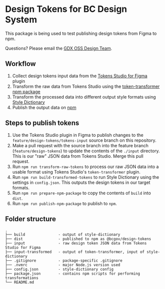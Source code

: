 # Design Tokens for BC Design System

This package is being used to test publishing design tokens from Figma to npm.

Questions? Please email the <a href="mailto:corporatewebdesign@gov.bc.ca">GDX OSS Design Team</a>.

## Workflow

1. Collect design tokens input data from the [Tokens Studio for Figma](<https://www.figma.com/community/plugin/843461159747178978/Tokens-Studio-for-Figma-(Figma-Tokens)>) plugin
2. Transform the raw data from Tokens Studio using the [token-transformer npm package](https://www.npmjs.com/package/token-transformer)
3. Transform the processed data into different output style formats using [Style Dictionary](https://amzn.github.io/style-dictionary/#/)
4. Publish the output data on [npm](https://www.npmjs.com/)

## Steps to publish tokens

1. Use the Tokens Studio plugin in Figma to publish changes to the `feature/design-tokens/tokens-input` source branch on this repository.
2. Make a pull request with the source branch into the feature branch (`feature/design-tokens`) to update the contents of the `./input` directory. This is our "raw" JSON data from Tokens Studio. Merge this pull request.
3. Run `npm run transform-raw-tokens` to process our raw JSON data into a usable format using Tokens Studio's `token-transformer` plugin.
4. Run `npm run build-transformed-tokens` to run Style Dictionary using the settings in `config.json`. This outputs the design tokens in our target formats.
5. Run `npm run prepare-npm-package` to copy the contents of `build` into `dist`.
6. Run `npm run publish-npm-package` to publish to `npm`.

## Folder structure

```
.
├── build               - output of style-dictionary
├── dist                - published to npm as @bcgov/design-tokens
├── input               - raw design token JSON data from Tokens Studio for Figma
├── input-transformed   - output of token-transformer, input of style-dictionary
├── .gitignore          - package-specific .gitignore
├── .nvmrc              - major Node.js version used
├── config.json         - style-dictionary config
├── package.json        - contains npm scripts for performing transformations
└── README.md
```
